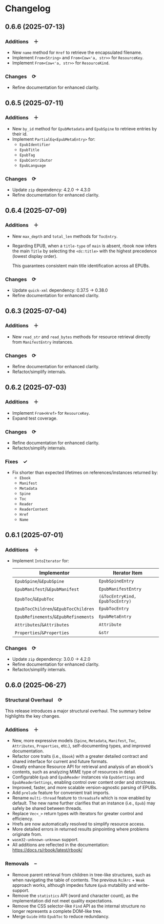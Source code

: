 # Changelog

## 0.6.6 (2025-07-13)
### Additions　**＋**
- New `name` method for `Href` to retrieve the encapsulated filename.
- Implement `From<String>` and `From<Cow<'a, str>>` for `ResourceKey`.
- Implement `From<Cow<'a, str>>` for `ResourceKind`.

### Changes　**⟳**
- Refine documentation for enhanced clarity.

## 0.6.5 (2025-07-11)
### Additions　**＋**
- New `by_id` method for `EpubMetadata` and `EpubSpine` to retrieve entries by their id.
- Implement `PartialEq<EpubMetaEntry>` for:
  - `EpubIdentifier`
  - `EpubTitle`
  - `EpubTag`
  - `EpubContributor`
  - `EpubLanguage`

### Changes　**⟳**
- Update `zip` dependency: 4.2.0 → 4.3.0
- Refine documentation for enhanced clarity.

## 0.6.4 (2025-07-09)
### Additions　**＋**
- New `max_depth` and `total_len` methods for `TocEntry`.
- Regarding EPUB, when a `title-type` of `main` is absent, rbook now infers the main `Title`
  by selecting the `<dc:title>` with the highest precedence (lowest display order).

  This guarantees consistent main title identification across all EPUBs.

### Changes　**⟳**
- Update `quick-xml` dependency: 0.37.5 → 0.38.0
- Refine documentation for enhanced clarity.

## 0.6.3 (2025-07-04)
### Additions　**＋**
- New `read_str` and `read_bytes` methods for resource retrieval directly from `ManifestEntry` instances.

### Changes　**⟳**
- Refine documentation for enhanced clarity.
- Refactor/simplify internals.

## 0.6.2 (2025-07-03)
### Additions　**＋**
- Implement `From<Href>` for `ResourceKey`.
- Expand test coverage.

### Changes　**⟳**
- Refine documentation for enhanced clarity.
- Refactor/simplify internals.

### Fixes　**✓**
- Fix shorter than expected lifetimes on references/instances returned by: 
  - `Ebook`
  - `Manifest`
  - `Metadata`
  - `Spine`
  - `Toc`
  - `Reader`
  - `ReaderContent`
  - `Href`
  - `Name`

## 0.6.1 (2025-07-01)
### Additions　**＋**
- Implement `IntoIterator` for:

  | Implementor                          | Iterator Item                   |
  |--------------------------------------|---------------------------------|
  | `EpubSpine`/`&EpubSpine`             | `EpubSpineEntry`                |
  | `EpubManifest`/`&EpubManifest`       | `EpubManifestEntry`             |
  | `EpubToc`/`&EpubToc`                 | `(&TocEntryKind, EpubTocEntry)` |
  | `EpubTocChildren`/`&EpubTocChildren` | `EpubTocEntry`                  |
  | `EpubRefinements`/`&EpubRefinements` | `EpubMetaEntry`                 |
  | `Attributes`/`&Attributes`           | `Attribute`                     |
  | `Properties`/`&Properties`           | `&str`                          |

### Changes　**⟳**
- Update `zip` dependency: 3.0.0 → 4.2.0
- Refine documentation for enhanced clarity.
- Refactor/simplify internals.

## 0.6.0 (2025-06-27)
### Structural Overhaul　**⟳**
This release introduces a major structural overhaul. 
The summary below highlights the key changes.

### Additions　**＋**
- New, more expressive models (`Spine`, `Metadata`, `Manifest`, `Toc`, `Attributes`, `Properties`, etc.), 
  self-documenting types, and improved documentation.
- Refactor core traits (i.e., `Ebook`) with a greater detailed contract and shared interface for current and future formats.
- Greatly enhance Resource API for retrieval and analysis of an ebook's contents, 
  such as analyzing MIME type of resources in detail.
- Configurable `Epub` and `EpubReader` instances via `EpubSettings` and `EpubReaderSettings`, 
  enabling control over content order and strictness.
- Improved, faster, and more scalable version-agnostic parsing of EPUBs.
- Add `prelude` feature for convenient trait imports.
- Rename `multi-thread` feature to `threadsafe` which is now enabled by default.
  The new name further clarifies that an instance (i.e., `Epub`) may safely be shared between threads.
- Replace `Vec<_>` return types with iterators for greater control and efficiency.
- Hrefs are now automatically resolved to simplify resource access.
- More detailed errors in returned results pinpointing where problems originate from.
- `wasm32-unknown-unknown` support.
- All additions are reflected in the documentation: https://docs.rs/rbook/latest/rbook/

### Removals　**−**
- Remove parent retrieval from children in tree-like structures, such as when navigating the table of contents. 
  The previous `Rc`/`Arc` + `Weak` approach works, although impedes future `Epub` mutability and write-support.
- Remove the `statistics` API (word and character count), as the implementation did not meet quality expectations.
- Remove the CSS selector-like `Find` API as the internal structure no longer represents a complete DOM-like tree.
- Merge `Guide` into `EpubToc` to reduce redundancy.
